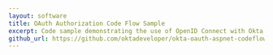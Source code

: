 ```yaml
---
layout: software
title: OAuth Authorization Code Flow Sample
excerpt: Code sample demonstrating the use of OpenID Connect with Okta and the <i>Microsoft.<wbr>Owin.<wbr>Security.OpenIdConnect</i> library.
github_url: https://github.com/oktadeveloper/okta-oauth-aspnet-codeflow
---
```

